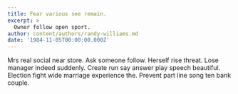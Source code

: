 ```yaml
---
title: Fear various see remain.
excerpt: >
  Owner follow open sport.
author: content/authors/randy-williams.md
date: '1984-11-05T00:00:00.000Z'
---
```

Mrs real social near store. Ask someone follow. Herself rise threat. Lose manager indeed suddenly. Create run say answer play speech beautiful. Election fight wide marriage experience the. Prevent part line song ten bank couple.